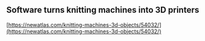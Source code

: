 ## Software turns knitting machines into 3D printers
  
  [https://newatlas.com/knitting-machines-3d-objects/54032/](https://newatlas.com/knitting-machines-3d-objects/54032/)